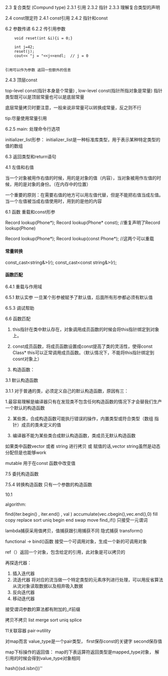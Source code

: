 ---
---

2.3 复合类型 (Compund type)
	2.3.1 引用
	2.3.2 指针
	2.3.3 理解复合类型的声明

2.4 const限定符
	2.4.1 const引用
	2.4.2 指针和const

6.2 参数传递
	6.2.2 传引用参数
	
		void reset(int &i){i = 0;}

		int j=42;
		reset(j);
		cout<< "j = "<<j<<endl;  // j = 0


	引用可以作为参数 返回一些额外的信息


2.4.3 顶层const

top-level const(指针本身是个常量) , low-level const(指针所指对象是常量)
指针类型既可以是顶层常量也可以是底层常量

底层常量拷贝时要注意，一般来说非常量可以转换成常量，反之则不行

tip:尽量使用常量引用

6.2.5 main: 处理命令行选项

initializer_list形参：
initializer_list是一种标准库类型，用于表示某种特定类型的值的数组

6.3 返回类型和return语句

4.1 左值和右值

当一个对象被用作右值的时候，用的是对象的值（内容），当对象被用作左值的时候，用的是对象的身份。（在内存中的位置）

一个重要的原则：在需要右值的地方可以用左值代替，但是不能把右值当成左值。当一个左值被当成右值使用时，用到的是他的内容

6.1 函数
重载和const形参

Record lookup(Phone*);
Record lookup(Phone* const);		//重复声明了Record lookup(Phone)

Record lookup(Phone*);
Record lookup(const Phone*); 		//这两个可以重载

#### 常量转换

const_cast<string&>(r);
const_cast<const string&>(r);


#### 函数匹配

6.4.1 重载与作用域

6.5.1 默认实参
一旦某个形参被赋予了默认值，后面所有形参都必须有默认值

6.5.3 调试帮助

6.6 函数匹配
1. this指针在类中默认存在，对象调用成员函数的时候会将this指针绑定到对象上。

2. const成员函数，将成员函数设置成const提高了类的灵活性，使得const Class* this可以正常调用成员函数。（默认情况下，不能将this指针绑定到cosnt对象上）

3. 构造函数：

3.1 默认构造函数

3.1.1 对于普通的类，必须定义自己的默认构造函数，原因有三：

1.最容易理解是编译器只有在发现类不包含任何构造函数的情况下才会替我们生产一个默认的构造函数

2. 某些类，合成构造函数可能执行错误的操作，内置类型或符合类型（数组 指针）成员的类未定义的值

3. 编译器不能为某些类合成默认构造函数，类成员无默认构造函数

如果类中函数vector 或者 string 进行拷贝 或 赋值的话,vector string虽然是动态分配但是也能够work

mutable 用于在const 函数中改变值

7.5 委托构造函数

7.5.4 转换构造函数 只有一个参数的构造函数

10.1 

algorithm:

find(iter.begin() , iter.end() , val )
 accumulate(vec.cbegin(),vec.end(),0)
 fill
 copy 
 replace
 sort
 uniq
 begin end
 swap 
 move
 find_if() 只接受一元谓词

 lambda捕获采用值拷贝，值捕获跟引用捕获不同
 隐式捕获
 transform()


functional -> bind()函数
接受一个可调用对象，生成一个新的可调用对象

ref（）返回一个对象，包含给定的引用，此对象是可以拷贝的


再探迭代器：
1. 插入迭代器
2. 流迭代器 将对应的流当做一个特定类型的元素序列进行处理，可以用反省算法从流对象读取数据以及相弃吸入数据
3. 反向迭代器
4. 移动迭代器

接受谓词参数的算法都有附加的_if前缀

拷贝不拷贝
list merge sort uniq splice

11关联容器
pair->utility

对map而言 value_type是一个pair类型，
first保存const的关键字 second保存值

map下标操作的返回值：
map的下表运算符返回类型是mapped_type对象，
解引用的时候会得到value_type对象相同

hash<string>()(sd.isbn())''



	
